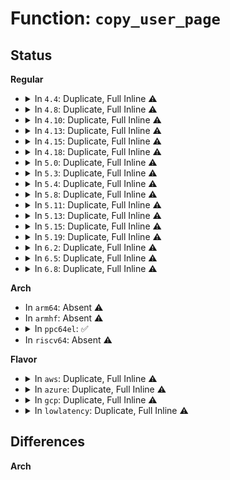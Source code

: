 # Function: <code>copy_user_page</code>

## Status
<b>Regular</b>
<ul>
<li>
<details>
<summary>In <code>4.4</code>: Duplicate, Full Inline ⚠️</summary>

**Collision:** Static Duplication

**Inline:** Full

**Transformation:** False

**Instances:**

```
In mm/memory.c (ffffffff811bc4e5)
Location: arch/x86/include/asm/page.h:30
Inline: True
Inline callers:
  - mm/memory.c:handle_mm_fault
  - mm/memory.c:copy_user_huge_page
  - mm/memory.c:copy_user_huge_page
```
```
In mm/ksm.c (ffffffff811e6d6b)
Location: arch/x86/include/asm/page.h:30
Inline: True
Inline callers:
  - mm/ksm.c:ksm_might_need_to_copy
```
```
In mm/huge_memory.c (ffffffff811f5505)
Location: arch/x86/include/asm/page.h:30
Inline: True
Inline callers:
  - mm/huge_memory.c:khugepaged
  - mm/huge_memory.c:do_huge_pmd_wp_page
```
```
In fs/dax.c (ffffffff8125ded3)
Location: arch/x86/include/asm/page.h:30
Inline: True
Inline callers:
  - fs/dax.c:__dax_fault
```
</details>
</li>
<li>
<details>
<summary>In <code>4.8</code>: Duplicate, Full Inline ⚠️</summary>

**Collision:** Static Duplication

**Inline:** Full

**Transformation:** False

**Instances:**

```
In mm/memory.c (ffffffff811dde16)
Location: arch/x86/include/asm/page.h:30
Inline: True
Inline callers:
  - mm/memory.c:copy_user_huge_page
  - mm/memory.c:copy_user_huge_page
  - mm/memory.c:handle_mm_fault
  - mm/memory.c:wp_page_copy
```
```
In mm/ksm.c (ffffffff81205ded)
Location: arch/x86/include/asm/page.h:30
Inline: True
Inline callers:
  - mm/ksm.c:ksm_might_need_to_copy
```
```
In mm/huge_memory.c (ffffffff81216c57)
Location: arch/x86/include/asm/page.h:30
Inline: True
Inline callers:
  - mm/huge_memory.c:do_huge_pmd_wp_page
```
```
In mm/khugepaged.c (ffffffff8121a494)
Location: arch/x86/include/asm/page.h:30
Inline: True
Inline callers:
  - mm/khugepaged.c:collapse_huge_page
```
```
In fs/dax.c (ffffffff81287bd4)
Location: arch/x86/include/asm/page.h:30
Inline: True
Inline callers:
  - fs/dax.c:dax_fault
```
</details>
</li>
<li>
<details>
<summary>In <code>4.10</code>: Duplicate, Full Inline ⚠️</summary>

**Collision:** Static Duplication

**Inline:** Full

**Transformation:** False

**Instances:**

```
In mm/memory.c (ffffffff811edc30)
Location: arch/x86/include/asm/page.h:30
Inline: True
Inline callers:
  - mm/memory.c:copy_user_huge_page
  - mm/memory.c:copy_user_huge_page
  - mm/memory.c:handle_mm_fault
  - mm/memory.c:wp_page_copy
```
```
In mm/ksm.c (ffffffff81217dff)
Location: arch/x86/include/asm/page.h:30
Inline: True
Inline callers:
  - mm/ksm.c:ksm_might_need_to_copy
```
```
In mm/huge_memory.c (ffffffff81229205)
Location: arch/x86/include/asm/page.h:30
Inline: True
Inline callers:
  - mm/huge_memory.c:do_huge_pmd_wp_page
```
```
In mm/khugepaged.c (ffffffff8122e893)
Location: arch/x86/include/asm/page.h:30
Inline: True
Inline callers:
  - mm/khugepaged.c:khugepaged
```
```
In fs/dax.c (ffffffff8129c4b5)
Location: arch/x86/include/asm/page.h:30
Inline: True
Inline callers:
  - fs/dax.c:dax_iomap_fault
```
</details>
</li>
<li>
<details>
<summary>In <code>4.13</code>: Duplicate, Full Inline ⚠️</summary>

**Collision:** Static Duplication

**Inline:** Full

**Transformation:** False

**Instances:**

```
In mm/memory.c (ffffffff811f8b61)
Location: arch/x86/include/asm/page.h:30
Inline: True
Inline callers:
  - mm/memory.c:copy_user_huge_page
  - mm/memory.c:copy_user_huge_page
  - mm/memory.c:__handle_mm_fault
  - mm/memory.c:wp_page_copy
```
```
In mm/ksm.c (ffffffff81223a03)
Location: arch/x86/include/asm/page.h:30
Inline: True
Inline callers:
  - mm/ksm.c:ksm_might_need_to_copy
```
```
In mm/huge_memory.c (ffffffff812355c6)
Location: arch/x86/include/asm/page.h:30
Inline: True
Inline callers:
  - mm/huge_memory.c:do_huge_pmd_wp_page
```
```
In mm/khugepaged.c (ffffffff81238580)
Location: arch/x86/include/asm/page.h:30
Inline: True
Inline callers:
  - mm/khugepaged.c:collapse_huge_page
```
```
In fs/dax.c (ffffffff812ab6f4)
Location: arch/x86/include/asm/page.h:30
Inline: True
Inline callers:
  - fs/dax.c:dax_iomap_fault
```
</details>
</li>
<li>
<details>
<summary>In <code>4.15</code>: Duplicate, Full Inline ⚠️</summary>

**Collision:** Static Duplication

**Inline:** Full

**Transformation:** False

**Instances:**

```
In mm/memory.c (ffffffff81210eb1)
Location: arch/x86/include/asm/page.h:31
Inline: True
Inline callers:
  - mm/memory.c:copy_user_huge_page
  - mm/memory.c:copy_user_huge_page
  - mm/memory.c:handle_pte_fault
  - mm/memory.c:wp_page_copy
```
```
In mm/ksm.c (ffffffff8123f043)
Location: arch/x86/include/asm/page.h:31
Inline: True
Inline callers:
  - mm/ksm.c:ksm_might_need_to_copy
```
```
In mm/huge_memory.c (ffffffff81253f72)
Location: arch/x86/include/asm/page.h:31
Inline: True
Inline callers:
  - mm/huge_memory.c:do_huge_pmd_wp_page
```
```
In mm/khugepaged.c (ffffffff81259a6b)
Location: arch/x86/include/asm/page.h:31
Inline: True
Inline callers:
  - mm/khugepaged.c:khugepaged
```
```
In fs/dax.c (ffffffff812cf201)
Location: arch/x86/include/asm/page.h:31
Inline: True
Inline callers:
  - fs/dax.c:dax_iomap_fault
```
</details>
</li>
<li>
<details>
<summary>In <code>4.18</code>: Duplicate, Full Inline ⚠️</summary>

**Collision:** Static Duplication

**Inline:** Full

**Transformation:** False

**Instances:**

```
In mm/memory.c (ffffffff8123191a)
Location: arch/x86/include/asm/page.h:31
Inline: True
Inline callers:
  - mm/memory.c:copy_user_huge_page
  - mm/memory.c:copy_subpage
  - mm/memory.c:wp_page_copy
```
```
In mm/ksm.c (ffffffff812627d2)
Location: arch/x86/include/asm/page.h:31
Inline: True
Inline callers:
  - mm/ksm.c:ksm_might_need_to_copy
```
```
In mm/huge_memory.c (ffffffff8127394d)
Location: arch/x86/include/asm/page.h:31
Inline: True
Inline callers:
  - mm/huge_memory.c:do_huge_pmd_wp_page_fallback
```
```
In mm/khugepaged.c (ffffffff8127c3d0)
Location: arch/x86/include/asm/page.h:31
Inline: True
Inline callers:
  - mm/khugepaged.c:collapse_huge_page
```
```
In fs/dax.c (ffffffff812f954f)
Location: arch/x86/include/asm/page.h:31
Inline: True
```
</details>
</li>
<li>
<details>
<summary>In <code>5.0</code>: Duplicate, Full Inline ⚠️</summary>

**Collision:** Static Duplication

**Inline:** Full

**Transformation:** False

**Instances:**

```
In mm/memory.c (ffffffff812450fa)
Location: arch/x86/include/asm/page.h:31
Inline: True
Inline callers:
  - mm/memory.c:copy_user_huge_page
  - mm/memory.c:copy_subpage
  - mm/memory.c:wp_page_copy
```
```
In mm/ksm.c (ffffffff81277052)
Location: arch/x86/include/asm/page.h:31
Inline: True
Inline callers:
  - mm/ksm.c:ksm_might_need_to_copy
```
```
In mm/huge_memory.c (ffffffff81287ef0)
Location: arch/x86/include/asm/page.h:31
Inline: True
Inline callers:
  - mm/huge_memory.c:do_huge_pmd_wp_page_fallback
```
```
In mm/khugepaged.c (ffffffff81290a73)
Location: arch/x86/include/asm/page.h:31
Inline: True
Inline callers:
  - mm/khugepaged.c:collapse_huge_page
```
```
In fs/dax.c (ffffffff8130d71c)
Location: arch/x86/include/asm/page.h:31
Inline: True
```
</details>
</li>
<li>
<details>
<summary>In <code>5.3</code>: Duplicate, Full Inline ⚠️</summary>

**Collision:** Static Duplication

**Inline:** Full

**Transformation:** False

**Instances:**

```
In mm/memory.c (ffffffff812570c1)
Location: arch/x86/include/asm/page.h:31
Inline: True
Inline callers:
  - mm/memory.c:copy_user_huge_page
  - mm/memory.c:copy_subpage
  - mm/memory.c:do_fault
  - mm/memory.c:wp_page_copy
```
```
In mm/ksm.c (ffffffff812928b0)
Location: arch/x86/include/asm/page.h:31
Inline: True
Inline callers:
  - mm/ksm.c:ksm_might_need_to_copy
```
```
In mm/huge_memory.c (ffffffff812a2b0c)
Location: arch/x86/include/asm/page.h:31
Inline: True
Inline callers:
  - mm/huge_memory.c:do_huge_pmd_wp_page_fallback
```
```
In mm/khugepaged.c (ffffffff812a9db0)
Location: arch/x86/include/asm/page.h:31
Inline: True
```
```
In fs/dax.c (ffffffff81335935)
Location: arch/x86/include/asm/page.h:31
Inline: True
```
</details>
</li>
<li>
<details>
<summary>In <code>5.4</code>: Duplicate, Full Inline ⚠️</summary>

**Collision:** Static Duplication

**Inline:** Full

**Transformation:** False

**Instances:**

```
In mm/memory.c (ffffffff81265651)
Location: arch/x86/include/asm/page.h:31
Inline: True
Inline callers:
  - mm/memory.c:copy_user_huge_page
  - mm/memory.c:copy_subpage
  - mm/memory.c:do_fault
  - mm/memory.c:wp_page_copy
```
```
In mm/ksm.c (ffffffff812a2633)
Location: arch/x86/include/asm/page.h:31
Inline: True
Inline callers:
  - mm/ksm.c:ksm_might_need_to_copy
```
```
In mm/huge_memory.c (ffffffff812b3fff)
Location: arch/x86/include/asm/page.h:31
Inline: True
Inline callers:
  - mm/huge_memory.c:do_huge_pmd_wp_page_fallback
```
```
In mm/khugepaged.c (ffffffff812bb320)
Location: arch/x86/include/asm/page.h:31
Inline: True
```
```
In fs/dax.c (ffffffff81349535)
Location: arch/x86/include/asm/page.h:31
Inline: True
```
</details>
</li>
<li>
<details>
<summary>In <code>5.8</code>: Duplicate, Full Inline ⚠️</summary>

**Collision:** Static Duplication

**Inline:** Full

**Transformation:** False

**Instances:**

```
In mm/memory.c (ffffffff81295a49)
Location: arch/x86/include/asm/page.h:31
Inline: True
Inline callers:
  - mm/memory.c:copy_user_huge_page
  - mm/memory.c:copy_subpage
  - mm/memory.c:do_cow_fault
  - mm/memory.c:wp_page_copy
```
```
In mm/ksm.c (ffffffff812d6d58)
Location: arch/x86/include/asm/page.h:31
Inline: True
Inline callers:
  - mm/ksm.c:ksm_might_need_to_copy
```
```
In mm/khugepaged.c (ffffffff812f0574)
Location: arch/x86/include/asm/page.h:31
Inline: True
Inline callers:
  - mm/khugepaged.c:__collapse_huge_page_copy
```
```
In fs/dax.c (ffffffff8138c79d)
Location: arch/x86/include/asm/page.h:31
Inline: True
```
</details>
</li>
<li>
<details>
<summary>In <code>5.11</code>: Duplicate, Full Inline ⚠️</summary>

**Collision:** Static Duplication

**Inline:** Full

**Transformation:** False

**Instances:**

```
In mm/memory.c (ffffffff812a07bf)
Location: arch/x86/include/asm/page.h:31
Inline: True
Inline callers:
  - mm/memory.c:copy_user_huge_page
  - mm/memory.c:copy_user_huge_page
  - mm/memory.c:copy_user_huge_page
  - mm/memory.c:copy_user_huge_page
  - mm/memory.c:copy_user_huge_page
  - mm/memory.c:do_cow_fault
  - mm/memory.c:wp_page_copy
```
```
In mm/ksm.c (ffffffff812e28e8)
Location: arch/x86/include/asm/page.h:31
Inline: True
Inline callers:
  - mm/ksm.c:ksm_might_need_to_copy
```
```
In mm/khugepaged.c (ffffffff812fbd20)
Location: arch/x86/include/asm/page.h:31
Inline: True
```
```
In fs/dax.c (ffffffff8139decd)
Location: arch/x86/include/asm/page.h:31
Inline: True
```
</details>
</li>
<li>
<details>
<summary>In <code>5.13</code>: Duplicate, Full Inline ⚠️</summary>

**Collision:** Static Duplication

**Inline:** Full

**Transformation:** False

**Instances:**

```
In mm/memory.c (ffffffff812a60ff)
Location: arch/x86/include/asm/page.h:31
Inline: True
Inline callers:
  - mm/memory.c:copy_user_huge_page
  - mm/memory.c:copy_user_huge_page
  - mm/memory.c:copy_user_huge_page
  - mm/memory.c:copy_user_huge_page
  - mm/memory.c:copy_user_huge_page
  - mm/memory.c:wp_page_copy
  - mm/memory.c:copy_pte_range
```
```
In mm/ksm.c (ffffffff812ea078)
Location: arch/x86/include/asm/page.h:31
Inline: True
Inline callers:
  - mm/ksm.c:ksm_might_need_to_copy
```
```
In mm/khugepaged.c (ffffffff81302c68)
Location: arch/x86/include/asm/page.h:31
Inline: True
```
```
In fs/dax.c (ffffffff813a76bf)
Location: arch/x86/include/asm/page.h:31
Inline: True
Inline callers:
  - fs/dax.c:dax_iomap_pte_fault
```
</details>
</li>
<li>
<details>
<summary>In <code>5.15</code>: Duplicate, Full Inline ⚠️</summary>

**Collision:** Static Duplication

**Inline:** Full

**Transformation:** False

**Instances:**

```
In mm/memory.c (ffffffff812e758f)
Location: arch/x86/include/asm/page.h:31
Inline: True
Inline callers:
  - mm/memory.c:copy_user_huge_page
  - mm/memory.c:copy_user_huge_page
  - mm/memory.c:copy_user_huge_page
  - mm/memory.c:copy_user_huge_page
  - mm/memory.c:copy_user_huge_page
  - mm/memory.c:copy_pte_range
```
```
In mm/ksm.c (ffffffff81331f9a)
Location: arch/x86/include/asm/page.h:31
Inline: True
Inline callers:
  - mm/ksm.c:ksm_might_need_to_copy
```
```
In mm/khugepaged.c (ffffffff8134c728)
Location: arch/x86/include/asm/page.h:31
Inline: True
```
```
In fs/dax.c (ffffffff813f4d81)
Location: arch/x86/include/asm/page.h:31
Inline: True
Inline callers:
  - fs/dax.c:dax_fault_cow_page
```
</details>
</li>
<li>
<details>
<summary>In <code>5.19</code>: Duplicate, Full Inline ⚠️</summary>

**Collision:** Static Duplication

**Inline:** Full

**Transformation:** False

**Instances:**

```
In mm/memory.c (ffffffff81348842)
Location: arch/x86/include/asm/page.h:31
Inline: True
Inline callers:
  - mm/memory.c:copy_user_huge_page
  - mm/memory.c:copy_user_huge_page
  - mm/memory.c:copy_user_huge_page
  - mm/memory.c:copy_user_huge_page
  - mm/memory.c:copy_user_huge_page
  - mm/memory.c:do_fault
  - mm/memory.c:wp_page_copy
  - mm/memory.c:copy_present_pte
```
```
In mm/ksm.c (ffffffff813a3305)
Location: arch/x86/include/asm/page.h:31
Inline: True
Inline callers:
  - mm/ksm.c:ksm_might_need_to_copy
```
```
In mm/khugepaged.c (ffffffff813c3f85)
Location: arch/x86/include/asm/page.h:31
Inline: True
```
```
In fs/dax.c (ffffffff8146795e)
Location: arch/x86/include/asm/page.h:31
Inline: True
Inline callers:
  - fs/dax.c:dax_fault_cow_page
```
</details>
</li>
<li>
<details>
<summary>In <code>6.2</code>: Duplicate, Full Inline ⚠️</summary>

**Collision:** Static Duplication

**Inline:** Full

**Transformation:** False

**Instances:**

```
In mm/memory.c (ffffffff813c0d2e)
Location: arch/x86/include/asm/page.h:31
Inline: True
Inline callers:
  - mm/memory.c:copy_user_huge_page
  - mm/memory.c:copy_user_huge_page
  - mm/memory.c:copy_user_huge_page
  - mm/memory.c:copy_user_huge_page
  - mm/memory.c:copy_user_huge_page
  - mm/memory.c:do_fault
  - mm/memory.c:copy_present_pte
```
```
In mm/khugepaged.c (ffffffff81447729)
Location: arch/x86/include/asm/page.h:31
Inline: True
```
```
In fs/dax.c (ffffffff814f801e)
Location: arch/x86/include/asm/page.h:31
Inline: True
Inline callers:
  - fs/dax.c:dax_fault_cow_page
```
</details>
</li>
<li>
<details>
<summary>In <code>6.5</code>: Duplicate, Full Inline ⚠️</summary>

**Collision:** Static Duplication

**Inline:** Full

**Transformation:** False

**Instances:**

```
In mm/memory.c (ffffffff813f0333)
Location: arch/x86/include/asm/page.h:31
Inline: True
Inline callers:
  - mm/memory.c:do_cow_fault
  - mm/memory.c:copy_present_pte
```
```
In fs/dax.c (ffffffff8152f21e)
Location: arch/x86/include/asm/page.h:31
Inline: True
Inline callers:
  - fs/dax.c:dax_fault_cow_page
```
</details>
</li>
<li>
<details>
<summary>In <code>6.8</code>: Duplicate, Full Inline ⚠️</summary>

**Collision:** Static Duplication

**Inline:** Full

**Transformation:** False

**Instances:**

```
In mm/memory.c (ffffffff8141bb72)
Location: arch/x86/include/asm/page.h:31
Inline: True
Inline callers:
  - mm/memory.c:do_fault
  - mm/memory.c:copy_present_pte
```
```
In fs/dax.c (ffffffff815640fe)
Location: arch/x86/include/asm/page.h:31
Inline: True
Inline callers:
  - fs/dax.c:dax_fault_cow_page
```
</details>
</li>
</ul>
<b>Arch</b>
<ul>
<li>
In <code>arm64</code>: Absent ⚠️
</li>
<li>
In <code>armhf</code>: Absent ⚠️
</li>
<li>
<details>
<summary>In <code>ppc64el</code>: ✅</summary>

```c
void copy_user_page(void *vto, void *vfrom, long unsigned int vaddr, struct page *pg);
```

**Collision:** Unique Global

**Inline:** No

**Transformation:** False

**Instances:**

```
In arch/powerpc/mm/mem.c (c000000000087550)
Location: arch/powerpc/mm/mem.c:552
Inline: False
Direct callers:
  - mm/memory.c:copy_user_huge_page
  - mm/memory.c:copy_subpage
  - mm/memory.c:do_fault
  - mm/memory.c:wp_page_copy
  - mm/ksm.c:ksm_might_need_to_copy
  - mm/huge_memory.c:do_huge_pmd_wp_page_fallback
```
**Symbols:**

```
c000000000087550-c000000000087584: copy_user_page (STB_GLOBAL)
```
</details>
</li>
<li>
In <code>riscv64</code>: Absent ⚠️
</li>
</ul>
<b>Flavor</b>
<ul>
<li>
<details>
<summary>In <code>aws</code>: Duplicate, Full Inline ⚠️</summary>

**Collision:** Static Duplication

**Inline:** Full

**Transformation:** False

**Instances:**

```
In mm/memory.c (ffffffff8125dca1)
Location: arch/x86/include/asm/page.h:31
Inline: True
Inline callers:
  - mm/memory.c:copy_user_huge_page
  - mm/memory.c:copy_subpage
  - mm/memory.c:do_fault
  - mm/memory.c:wp_page_copy
```
```
In mm/ksm.c (ffffffff8129ac13)
Location: arch/x86/include/asm/page.h:31
Inline: True
Inline callers:
  - mm/ksm.c:ksm_might_need_to_copy
```
```
In mm/huge_memory.c (ffffffff812ac5df)
Location: arch/x86/include/asm/page.h:31
Inline: True
Inline callers:
  - mm/huge_memory.c:do_huge_pmd_wp_page_fallback
```
```
In mm/khugepaged.c (ffffffff812b3900)
Location: arch/x86/include/asm/page.h:31
Inline: True
```
```
In fs/dax.c (ffffffff81341b15)
Location: arch/x86/include/asm/page.h:31
Inline: True
```
</details>
</li>
<li>
<details>
<summary>In <code>azure</code>: Duplicate, Full Inline ⚠️</summary>

**Collision:** Static Duplication

**Inline:** Full

**Transformation:** False

**Instances:**

```
In mm/memory.c (ffffffff812500f1)
Location: arch/x86/include/asm/page.h:31
Inline: True
Inline callers:
  - mm/memory.c:copy_user_huge_page
  - mm/memory.c:copy_subpage
  - mm/memory.c:do_fault
  - mm/memory.c:wp_page_copy
```
```
In mm/ksm.c (ffffffff8128c7d3)
Location: arch/x86/include/asm/page.h:31
Inline: True
Inline callers:
  - mm/ksm.c:ksm_might_need_to_copy
```
```
In mm/huge_memory.c (ffffffff8129e68c)
Location: arch/x86/include/asm/page.h:31
Inline: True
Inline callers:
  - mm/huge_memory.c:do_huge_pmd_wp_page_fallback
```
```
In mm/khugepaged.c (ffffffff812a68b4)
Location: arch/x86/include/asm/page.h:31
Inline: True
Inline callers:
  - mm/khugepaged.c:collapse_huge_page
```
```
In fs/dax.c (ffffffff813325d3)
Location: arch/x86/include/asm/page.h:31
Inline: True
```
</details>
</li>
<li>
<details>
<summary>In <code>gcp</code>: Duplicate, Full Inline ⚠️</summary>

**Collision:** Static Duplication

**Inline:** Full

**Transformation:** False

**Instances:**

```
In mm/memory.c (ffffffff8125ba41)
Location: arch/x86/include/asm/page.h:31
Inline: True
Inline callers:
  - mm/memory.c:copy_user_huge_page
  - mm/memory.c:copy_subpage
  - mm/memory.c:do_fault
  - mm/memory.c:wp_page_copy
```
```
In mm/ksm.c (ffffffff81298a23)
Location: arch/x86/include/asm/page.h:31
Inline: True
Inline callers:
  - mm/ksm.c:ksm_might_need_to_copy
```
```
In mm/huge_memory.c (ffffffff812aa3ef)
Location: arch/x86/include/asm/page.h:31
Inline: True
Inline callers:
  - mm/huge_memory.c:do_huge_pmd_wp_page_fallback
```
```
In mm/khugepaged.c (ffffffff812b1710)
Location: arch/x86/include/asm/page.h:31
Inline: True
```
```
In fs/dax.c (ffffffff8133f5e5)
Location: arch/x86/include/asm/page.h:31
Inline: True
```
</details>
</li>
<li>
<details>
<summary>In <code>lowlatency</code>: Duplicate, Full Inline ⚠️</summary>

**Collision:** Static Duplication

**Inline:** Full

**Transformation:** False

**Instances:**

```
In mm/memory.c (ffffffff8126b3fe)
Location: arch/x86/include/asm/page.h:31
Inline: True
Inline callers:
  - mm/memory.c:copy_user_huge_page
  - mm/memory.c:copy_subpage
  - mm/memory.c:do_fault
  - mm/memory.c:wp_page_copy
```
```
In mm/ksm.c (ffffffff812a87e1)
Location: arch/x86/include/asm/page.h:31
Inline: True
Inline callers:
  - mm/ksm.c:ksm_might_need_to_copy
```
```
In mm/huge_memory.c (ffffffff812ba759)
Location: arch/x86/include/asm/page.h:31
Inline: True
Inline callers:
  - mm/huge_memory.c:do_huge_pmd_wp_page_fallback
```
```
In mm/khugepaged.c (ffffffff812c1a5c)
Location: arch/x86/include/asm/page.h:31
Inline: True
```
```
In fs/dax.c (ffffffff81352f91)
Location: arch/x86/include/asm/page.h:31
Inline: True
```
</details>
</li>
</ul>

## Differences
<b>Arch</b>
<ul>
</ul>
